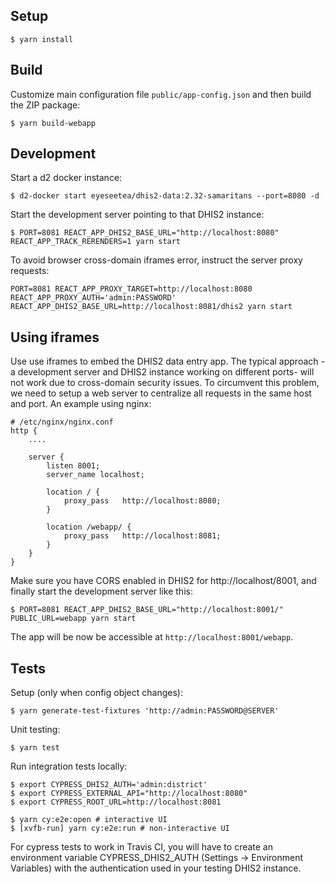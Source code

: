 ## Setup

```
$ yarn install
```

## Build

Customize main configuration file `public/app-config.json` and then build the ZIP package:

```
$ yarn build-webapp
```

## Development

Start a d2 docker instance:

```
$ d2-docker start eyeseetea/dhis2-data:2.32-samaritans --port=8080 -d
```

Start the development server pointing to that DHIS2 instance:

```
$ PORT=8081 REACT_APP_DHIS2_BASE_URL="http://localhost:8080" REACT_APP_TRACK_RERENDERS=1 yarn start
```

To avoid browser cross-domain iframes error, instruct the server proxy requests:

```
PORT=8081 REACT_APP_PROXY_TARGET=http://localhost:8080 REACT_APP_PROXY_AUTH='admin:PASSWORD' REACT_APP_DHIS2_BASE_URL=http://localhost:8081/dhis2 yarn start
```

## Using iframes

Use use iframes to embed the DHIS2 data entry app. The typical approach -a development
server and DHIS2 instance working on different ports- will not work due to cross-domain security
issues. To circumvent this problem, we need to setup a web server to centralize all requests in the
same host and port. An example using nginx:

```
# /etc/nginx/nginx.conf
http {
    ....

    server {
        listen 8001;
        server_name localhost;

        location / {
            proxy_pass   http://localhost:8080;
        }

        location /webapp/ {
            proxy_pass   http://localhost:8081;
        }
    }
}
```

Make sure you have CORS enabled in DHIS2 for http://localhost/8001, and finally start the development server like this:

```
$ PORT=8081 REACT_APP_DHIS2_BASE_URL="http://localhost:8001/" PUBLIC_URL=webapp yarn start
```

The app will be now be accessible at `http://localhost:8001/webapp`.

## Tests

Setup (only when config object changes):

```
$ yarn generate-test-fixtures 'http://admin:PASSWORD@SERVER'
```

Unit testing:

```
$ yarn test
```

Run integration tests locally:

```
$ export CYPRESS_DHIS2_AUTH='admin:district'
$ export CYPRESS_EXTERNAL_API="http://localhost:8080"
$ export CYPRESS_ROOT_URL=http://localhost:8081

$ yarn cy:e2e:open # interactive UI
$ [xvfb-run] yarn cy:e2e:run # non-interactive UI
```

For cypress tests to work in Travis CI, you will have to create an environment variable CYPRESS_DHIS2_AUTH (Settings -> Environment Variables) with the authentication used in your testing DHIS2 instance.
